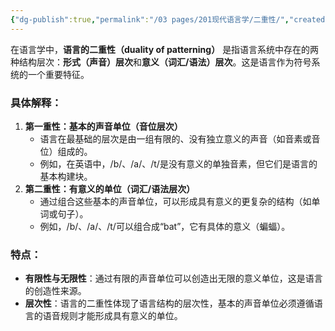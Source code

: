 ```yaml
---
{"dg-publish":true,"permalink":"/03 pages/201现代语言学/二重性/","created":"2024-12-22T21:54:00.642+08:00","updated":"2025-03-02T15:03:21.762+08:00"}
---
```


在语言学中，**语言的二重性（duality of patterning）** 是指语言系统中存在的两种结构层次：**形式（声音）层次**和**意义（词汇/语法）层次**。这是语言作为符号系统的一个重要特征。

### 具体解释：

1. **第一重性：基本的声音单位（音位层次）**
    - 语言在最基础的层次是由一组有限的、没有独立意义的声音（如音素或音位）组成的。
    - 例如，在英语中，/b/、/a/、/t/是没有意义的单独音素，但它们是语言的基本构建块。
2. **第二重性：有意义的单位（词汇/语法层次）**
    - 通过组合这些基本的声音单位，可以形成具有意义的更复杂的结构（如单词或句子）。
    - 例如，/b/、/a/、/t/可以组合成“bat”，它有具体的意义（蝙蝠）。

### 特点：
- **有限性与无限性**：通过有限的声音单位可以创造出无限的意义单位，这是语言的创造性来源。
- **层次性**：语言的二重性体现了语言结构的层次性，基本的声音单位必须遵循语言的语音规则才能形成具有意义的单位。